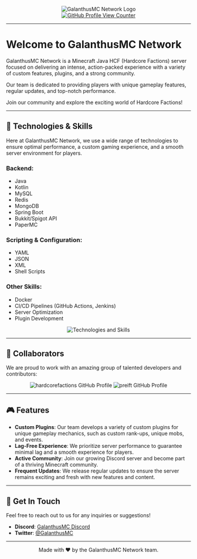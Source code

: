 <p align="center">
  <img src="https://i.imgur.com/TE4akXw.png" alt="GalanthusMC Network Logo">
  <br>
  <a href="https://github.com/GalanthusMCNet">
    <img src="https://komarev.com/ghpvc/?username=GalanthusMCNet&style=plastic&color=blueviolet" alt="GitHub Profile View Counter">
  </a>
</p>

---

# Welcome to GalanthusMC Network
  
GalanthusMC Network is a Minecraft Java HCF (Hardcore Factions) server focused on delivering an intense, action-packed experience with a variety of custom features, plugins, and a strong community.

Our team is dedicated to providing players with unique gameplay features, regular updates, and top-notch performance.

Join our community and explore the exciting world of Hardcore Factions!

---

## 🚀 Technologies & Skills

Here at GalanthusMC Network, we use a wide range of technologies to ensure optimal performance, a custom gaming experience, and a smooth server environment for players.

### Backend:
- Java
- Kotlin
- MySQL
- Redis
- MongoDB
- Spring Boot
- Bukkit/Spigot API
- PaperMC

### Scripting & Configuration:
- YAML
- JSON
- XML
- Shell Scripts

### Other Skills:
- Docker
- CI/CD Pipelines (GitHub Actions, Jenkins)
- Server Optimization
- Plugin Development

<p align="center">
  <img src="https://github-widgetbox.vercel.app/api/skills?names=java,kotlin,xml,json,yaml,sh,mysql,redis,react,docker,githubactions&includeNames=true" alt="Technologies and Skills">
</p>

---

## 🔧 Collaborators

We are proud to work with an amazing group of talented developers and contributors:

<p align="center">
  <img src="https://github-widgetbox.vercel.app/api/profile?username=hardcorefactions&data=followers,repositories,stars,commits" alt="hardcorefactions GitHub Profile">
  <img src="https://github-widgetbox.vercel.app/api/profile?username=preift&data=followers,repositories,stars,commits" alt="preift GitHub Profile">
</p>

---

## 🎮 Features

- **Custom Plugins**: Our team develops a variety of custom plugins for unique gameplay mechanics, such as custom rank-ups, unique mobs, and events.
- **Lag-Free Experience**: We prioritize server performance to guarantee minimal lag and a smooth experience for players.
- **Active Community**: Join our growing Discord server and become part of a thriving Minecraft community.
- **Frequent Updates**: We release regular updates to ensure the server remains exciting and fresh with new features and content.

---

## 💬 Get In Touch

Feel free to reach out to us for any inquiries or suggestions!

- **Discord**: [GalanthusMC Discord](https://discord.gg/galanthusmc)
- **Twitter**: [@GalanthusMC](https://twitter.com/GalanthusMC)
  
---

<p align="center">Made with ❤️ by the GalanthusMC Network team.</p> 

